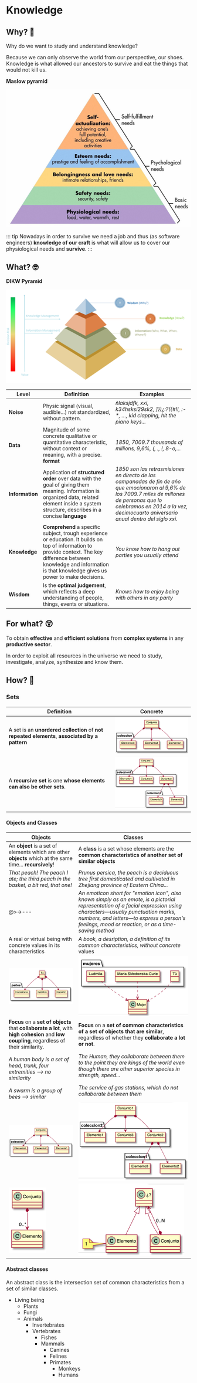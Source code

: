 # Knowledge

## Why? 🤔

Why do we want to study and understand knowledge?

Because we can only observe the world from our perspective, our shoes. Knowledge is what allowed our ancestors to survive and eat the things that would not kill us.

**Maslow pyramid**

![Maslow pyramid](/recurrence/knowledge/maslowPyramid.jpeg)

::: tip
Nowadays in order to survive we need a job and thus (as software engineers) **knowledge of our craft** is what will allow us to cover our physiological needs and **survive**.
:::

## What? 🤓

**DIKW Pyramid**

![DIKW pyramid](./assets/dikw-pyramid.png)

| Level           | Definition                                                                                                                                                                                                                      | Examples                                                                                                                                                                                                                              |
| --------------- | ------------------------------------------------------------------------------------------------------------------------------------------------------------------------------------------------------------------------------- | ------------------------------------------------------------------------------------------------------------------------------------------------------------------------------------------------------------------------------------- |
| **Noise**       | Physic signal (visual, audible...) not standardized, without pattern.                                                                                                                                                           | _ñlaksjdfk, xxi, k34hsksi29sk2, ]})¿:?({#!!, :-\*, …​, kid clapping, hit the piano keys..._                                                                                                                                           |
| **Data**        | Magnitude of some concrete qualitative or quantitative characteristic, without context or meaning, with a precise. **format**                                                                                                   | _1850, 7009.7 thousands of millions, 9,6%, (, ., !, 8-o,..._                                                                                                                                                                          |
| **Information** | Application of **structured order** over data with the goal of giving them meaning. Information is organized data, related element inside a system structure, describes in a concise **language**                               | _1850 son las retrasmisiones en directo de las campanadas de fin de año que emocionaron al 9,6% de los 7009.7 miles de millones de personas que lo celebramos en 2014 a la vez, decimocuarto aniversario anual dentro del siglo xxi._ |
| **Knowledge**   | **Comprehend** a specific subject, trough experience or education. It builds on top of information to provide context. The key difference between knowledge and information is that knowledge gives us power to make decisions. | _You know how to hang out parties you usually attend_                                                                                                                                                                                 |
| **Wisdom**      | Is the **optimal judgement**, which reflects a deep understanding of people, things, events or situations.                                                                                                                      | _Knows how to enjoy being with others in any party_                                                                                                                                                                                   |

## For what? 😲

To obtain **effective** and **efficient solutions** from **complex systems** in any **productive sector**.

In order to exploit all resources in the universe we need to study, investigate, analyze, synthesize and know them.

## How? 🧐

### Sets

| Definition                                                                                     | Concrete                                    |
| ---------------------------------------------------------------------------------------------- | ------------------------------------------- |
| A set is an **unordered collection** of **not repeated elements**, **associated by a pattern** | ![set](./assets/set.png)                    |
| A **recursive set** is one **whose elements can also be other sets**.                          | ![Recursive set](./assets/recursiveSet.png) |

#### Objects and Classes

| Objects                                                                                                                                                                                                                                                                      | Classes                                                                                                                                                                                                                                                                                                                                                                                   |
| ---------------------------------------------------------------------------------------------------------------------------------------------------------------------------------------------------------------------------------------------------------------------------- | ----------------------------------------------------------------------------------------------------------------------------------------------------------------------------------------------------------------------------------------------------------------------------------------------------------------------------------------------------------------------------------------- |
| An **object** is a set of elements which are other **objects** which at the same time... **recursively**!                                                                                                                                                                    | A **class** is a set whose elements are the **common characteristics of another set of similar objects**                                                                                                                                                                                                                                                                                  |
| _That peach! The peach I ate; the third peach in the basket, a bit red, that one!_                                                                                                                                                                                           | _Prunus persica, the peach is a deciduous tree first domesticated and cultivated in Zhejiang province of Eastern China..._                                                                                                                                                                                                                                                                |
| @>→---                                                                                                                                                                                                                                                                       | _An emoticon short for "emotion icon", also known simply as an emote, is a pictorial representation of a facial expression using characters—usually punctuation marks, numbers, and letters—to express a person's feelings, mood or reaction, or as a time-saving method_                                                                                                                 |
| A real or virtual being with concrete values in its characteristics                                                                                                                                                                                                          | _A book, a desription, a definition of its common characteristics, without concrete_ values                                                                                                                                                                                                                                                                                               |
| ![you](./assets/you.png)                                                                                                                                                                                                                                                     | ![woman](./assets/woman.png)                                                                                                                                                                                                                                                                                                                                                              |
| **Focus** on a **set of objects** that **collaborate a lot**, with **high cohesion** and **low coupling**, regardless of their similarity.<br><br>_A human body is a set of head, trunk, four extremities --> no similarity_<br><br>_A swarm is a group of bees --> similar_ | **Focus** on a **set of common characteristics of a set of objects that are similar**, regardless of whether they **collaborate a lot or not**.<br><br>_The Human, they collaborate between them to the point they are kings of the world even though there are other superior species in strength, speed..._<br><br>_The service of gas stations, which do not collaborate between them_ |
| ![set](./assets/set.png)                                                                                                                                                                                                                                                     | ![Recursive set](./assets/recursiveSet.png)                                                                                                                                                                                                                                                                                                                                               |
| ![Set class](./assets/setClass.png)                                                                                                                                                                                                                                          | ![Abstract recursive set](./assets/abstractRecursiveSet.png)                                                                                                                                                                                                                                                                                                                              |

#### Abstract classes

An abstract class is the intersection set of common characteristics from a set of similar classes.

- Living being
  - Plants
  - Fungi
  - Animals
    - Invertebrates
    - Vertebrates
      - Fishes
      - Mammals
        - Canines
        - Felines
        - Primates
          - Monkeys
          - Humans
